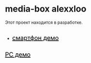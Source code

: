 # media-box alexxloo
Этот проект находится в разработке.
<br><br>
 - <a style="color:#000000; font-size:20px;" href="https://alexxloo.github.io/media-box/" title="http://alexxloo.ucoz.ru" target="_blank">смартфон демо</a>
<br>
<a style="color:#000000; font-size:20px;" href="http://baobab-sochi.narod.ru/index/media_box/0-7" title="http://alexxloo.ucoz.ru" target="_blank">PC демо</a>
